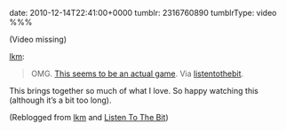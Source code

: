 date: 2010-12-14T22:41:00+0000
tumblr: 2316760890
tumblrType: video
%%%

(Video missing)

<p><a href="http://lkm.tumblr.com/post/2312957354/omg-this-seems-to-be-an-actual-game-via" class="tumblr_blog">lkm</a>:</p>

<blockquote><p>OMG. <a href="http://www.danfornace.com/2010/12/super-smash-land-demo-coming-friday/">This seems to be an actual game</a>. Via <a href="http://listentothebit.tumblr.com/post/2311094813/super-smash-land-via-nerdcore" class="tumblr_blog">listentothebit</a>.</p></blockquote>

This brings together so much of what I love. So happy watching this (although it’s a bit too long).

(Reblogged from [lkm](https://lkm.tumblr.com/post/2312957354/omg-this-seems-to-be-an-actual-game-via) and [Listen To The Bit](https://listentothebit.tumblr.com/post/2311094813/super-smash-land-via-nerdcore))
